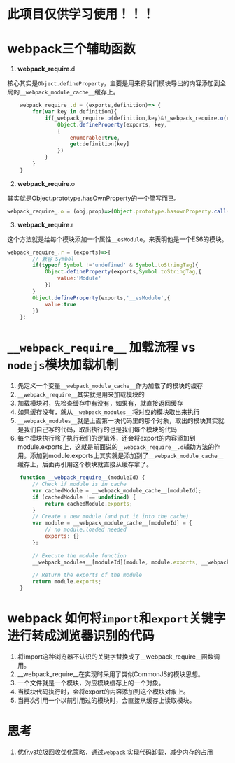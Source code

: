 # 此项目仅供学习使用！！！

# webpack三个辅助函数

1. __webpack_require__.d

核心其实是`Object.defineProperty`，主要是用来将我们模块导出的内容添加到全局的`__webpack_module_cache__`缓存上。

```javaScript
    webpack_require_.d = (exports,definition)=> {
        for(var key in definition){ 
            if(_webpack_require.o(definition,key)&!_webpack_require.o(exports,key)){ 
                Object.defineProperty(exports, key,
                {
                    enumerable:true,
                    get:definition[key]
                })
            }
        }
    }
```

2. __webpack_require__.o

其实就是Object.prototype.hasOwnProperty的一个简写而已。

```javaScript
webpack_require_.o = (obj,prop)=>(Object.prototype.hasownProperty.call(obkj,prop))
```

3. __webpack_require__.r

这个方法就是给每个模块添加一个属性`__esModule`，来表明他是一个ES6的模块。

```javaScript
webpack_require_.r = (exports)=>{ 
        // 兼容 Symbol 
        if(typeof Symbol !='undefined' & Symbol.toStringTag){ 
            Object.defineProperty(exports,Symbol.toStringTag,{
                value:'Module'
            }) 
        }    
        Object.defineProperty(exports,'__esModule',{
            value:true 
        })
    }:
```


# `__webpack_require__` 加载流程 vs `nodejs`模块加载机制

1. 先定义一个变量`__webpack_module_cache__`作为加载了的模块的缓存
2. `__webpack_require__`其实就是用来加载模块的
3. 加载模块时，先检查缓存中有没有，如果有，就直接返回缓存
4. 如果缓存没有，就从`__webpack_modules__`将对应的模块取出来执行
5. `__webpack_modules__`就是上面第一块代码里的那个对象，取出的模块其实就是我们自己写的代码，取出执行的也是我们每个模块的代码
6. 每个模块执行除了执行我们的逻辑外，还会将export的内容添加到module.exports上，这就是前面说的`__webpack_require__.d`辅助方法的作用。添加到module.exports上其实就是添加到了`__webpack_module_cache__`缓存上，后面再引用这个模块就直接从缓存拿了。

```javaScript
	function __webpack_require__(moduleId) {
		// Check if module is in cache
		var cachedModule = __webpack_module_cache__[moduleId];
 		if (cachedModule !== undefined) {
			return cachedModule.exports;
		}
		// Create a new module (and put it into the cache)
 		var module = __webpack_module_cache__[moduleId] = {
 			// no module.loaded needed
			exports: {}
 		};
 	
 		// Execute the module function
    	__webpack_modules__[moduleId](module, module.exports, __webpack_require__);
	
 		// Return the exports of the module
 		return module.exports;
 	}
```

# webpack 如何将`import`和`export`关键字进行转成浏览器识别的代码

1. 将import这种浏览器不认识的关键字替换成了__webpack_require__函数调用。
2. __webpack_require__在实现时采用了类似CommonJS的模块思想。
3. 一个文件就是一个模块，对应模块缓存上的一个对象。
4. 当模块代码执行时，会将export的内容添加到这个模块对象上。
5. 当再次引用一个以前引用过的模块时，会直接从缓存上读取模块。

# 思考

1. 优化`v8`垃圾回收优化策略，通过`webpack` 实现代码卸载，减少内存的占用


 
